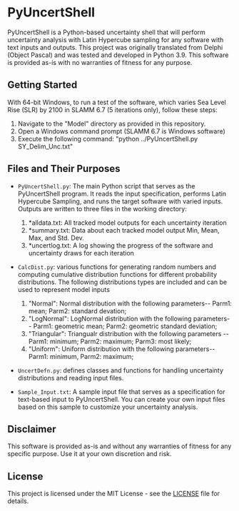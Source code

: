 # PyUncertShell

PyUncertShell is a Python-based uncertainty shell that will perform uncertainty analysis with Latin Hypercube sampling for any software with text inputs and outputs. This project was originally translated from Delphi (Object Pascal) and was tested and developed in Python 3.9.  This software is provided as-is with no warranties of fitness for any purpose.

## Getting Started

With 64-bit Windows, to run a test of the software, which varies Sea Level Rise (SLR) by 2100 in SLAMM 6.7 (5 iterations only), follow these steps:

1. Navigate to the "Model" directory as provided in this repository.
2. Open a Windows command prompt (SLAMM 6.7 is Windows software)
3. Execute the following command: "python ../PyUncertShell.py SY_Delim_Unc.txt"


## Files and Their Purposes

- `PyUncertShell.py`: The main Python script that serves as the PyUncertShell program. It reads the input specification, performs Latin Hypercube Sampling, and runs the target software with varied inputs.  Outputs are written to three files in the working directory: 

    1. *alldata.txt: All tracked model outputs for each uncertainty iteration
    2. *summary.txt: Data about each tracked model output Min, Mean, Max, and Std. Dev.
    3. *uncertlog.txt:  A log showing the progress of the software and uncertainty draws for each iteration

- `CalcDist.py`: various functions for generating random numbers and computing cumulative distribution functions for different probability distributions.  The following distributions types are included and can be used to represent model inputs 

    1. "Normal": Normal distribution with the following parameters-- Parm1: mean; Parm2: standard devation;  
    2. "LogNormal": LogNormal distribution with the following parameters-- Parm1: geometric mean; Parm2: geometric standard deviation; 
    3. "Triangular": Triangualr distribution with the following parameters -- Parm1: minimum; Parm2: maximum; Parm3: most likely;
    4. "Uniform": Uniform distribution with the following parameters-- Parm1: minimum, Parm2: maximum;

- `UncertDefn.py`: defines classes and functions for handling uncertainty distributions and reading input files.

- `Sample_Input.txt`: A sample input file that serves as a specification for text-based input to PyUncertShell. You can create your own input files based on this sample to customize your uncertainty analysis.

## Disclaimer

This software is provided as-is and without any warranties of fitness for any specific purpose. Use it at your own discretion and risk.

## License

This project is licensed under the MIT License - see the [LICENSE](LICENSE) file for details.





